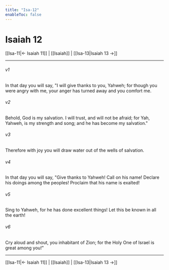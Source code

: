 ```yaml
---
title: "Isa-12"
enableToc: false
---
```

# Isaiah 12

[[Isa-11|← Isaiah 11]] | [[Isaiah]] | [[Isa-13|Isaiah 13 →]]
***



###### v1 
In that day you will say, "I will give thanks to you, Yahweh; for though you were angry with me, your anger has turned away and you comfort me. 

###### v2 
Behold, God is my salvation. I will trust, and will not be afraid; for Yah, Yahweh, is my strength and song; and he has become my salvation." 

###### v3 
Therefore with joy you will draw water out of the wells of salvation. 

###### v4 
In that day you will say, "Give thanks to Yahweh! Call on his name! Declare his doings among the peoples! Proclaim that his name is exalted! 

###### v5 
Sing to Yahweh, for he has done excellent things! Let this be known in all the earth! 

###### v6 
Cry aloud and shout, you inhabitant of Zion; for the Holy One of Israel is great among you!"

***
[[Isa-11|← Isaiah 11]] | [[Isaiah]] | [[Isa-13|Isaiah 13 →]]
